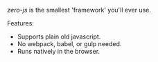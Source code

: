 *zero-js* is the smallest 'framework' you'll ever use.

Features: 

- Supports plain old javascript.
- No webpack, babel, or gulp needed.
- Runs natively in the browser.
